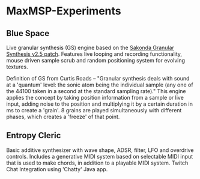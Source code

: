 # MaxMSP-Experiments
  ## Blue Space
Live granular synthesis (GS) engine based on the [Sakonda Granular Synthesis v2.5 patch](http://formantbros.jp/sako/download.html). Features live looping and recording functionality, mouse driven sample scrub and random positioning system for evolving textures.

Definition of GS from Curtis Roads – "Granular synthesis deals with sound at a 'quantum' level: the sonic atom being the individual sample (any one of the 44100 taken in a second at the standard sampling rate)." This engine applies the concept by taking position information from a sample or live input, adding noise to the position and multiplying it by a certain duration in ms to create a 'grain'. 8 grains are played simultaneously with different phases, which creates a 'freeze' of that point.

  ## Entropy Cleric
Basic additive synthesizer with wave shape, ADSR, filter, LFO and overdrive controls. Includes a generative MIDI system based on selectable MIDI input that is used to make chords, in addition to a playable MIDI system. Twitch Chat Integration using 'Chatty' Java app.
